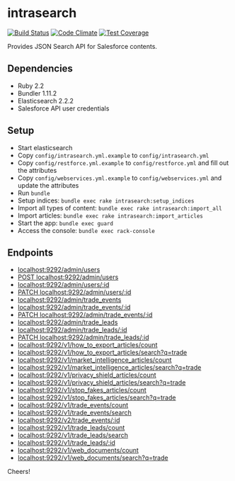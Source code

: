# intrasearch

[![Build Status](https://travis-ci.org/GovWizely/intrasearch.svg?branch=master)](https://travis-ci.org/GovWizely/intrasearch)
[![Code Climate](https://codeclimate.com/github/GovWizely/intrasearch/badges/gpa.svg)](https://codeclimate.com/github/GovWizely/intrasearch)
[![Test Coverage](https://codeclimate.com/github/GovWizely/intrasearch/badges/coverage.svg)](https://codeclimate.com/github/GovWizely/intrasearch/coverage)

Provides JSON Search API for Salesforce contents.

## Dependencies

- Ruby 2.2
- Bundler 1.11.2
- Elasticsearch 2.2.2
- Salesforce API user credentials

## Setup

- Start elasticsearch
- Copy `config/intrasearch.yml.example` to `config/intrasearch.yml`
- Copy `config/restforce.yml.example` to `config/restforce.yml` and fill out the attributes
- Copy `config/webservices.yml.example` to `config/webservices.yml` and update the attributes
- Run `bundle`
- Setup indices: `bundle exec rake intrasearch:setup_indices`
- Import all types of content: `bundle exec rake intrasearch:import_all`
- Import articles: `bundle exec rake intrasearch:import_articles`
- Start the app: `bundle exec guard`
- Access the console: `bundle exec rack-console`

## Endpoints

- [localhost:9292/admin/users](http://localhost:9292/admin/users)
- [POST localhost:9292/admin/users](http://localhost:9292/admin/users)
- [localhost:9292/admin/users/:id](http://localhost:9292/admin/users/:id)
- [PATCH localhost:9292/admin/users/:id](http://localhost:9292/admin/users/:id)
- [localhost:9292/admin/trade_events](http://localhost:9292/admin/trade_events)
- [localhost:9292/admin/trade_events/:id](http://localhost:9292/admin/trade_events/:id)
- [PATCH localhost:9292/admin/trade_events/:id](http://localhost:9292/admin/trade_events/:id)
- [localhost:9292/admin/trade_leads](http://localhost:9292/admin/trade_leads)
- [localhost:9292/admin/trade_leads/:id](http://localhost:9292/admin/trade_leads/:id)
- [PATCH localhost:9292/admin/trade_leads/:id](http://localhost:9292/admin/trade_leads/:id)
- [localhost:9292/v1/how_to_export_articles/count](http://localhost:9292/v1/how_to_export_articles/count)
- [localhost:9292/v1/how_to_export_articles/search?q=trade](http://localhost:9292/v1/how_to_export_articles/search?q=trade)
- [localhost:9292/v1/market_intelligence_articles/count](http://localhost:9292/v1/market_intelligence_articles/count)
- [localhost:9292/v1/market_intelligence_articles/search?q=trade](http://localhost:9292/v1/market_intelligence_articles/search?q=trade)
- [localhost:9292/v1/privacy_shield_articles/count](http://localhost:9292/v1/privacy_shield_articles/count)
- [localhost:9292/v1/privacy_shield_articles/search?q=trade](http://localhost:9292/v1/privacy_shield_articles/search?q=trade)
- [localhost:9292/v1/stop_fakes_articles/count](http://localhost:9292/v1/stop_fakes_articles/count)
- [localhost:9292/v1/stop_fakes_articles/search?q=trade](http://localhost:9292/v1/stop_fakes_articles/search?q=trade)
- [localhost:9292/v1/trade_events/count](http://localhost:9292/v1/trade_events/count)
- [localhost:9292/v1/trade_events/search](http://localhost:9292/v1/trade_events/search?q=trade)
- [localhost:9292/v2/trade_events/:id](http://localhost:9292/v2/trade_events/:id)
- [localhost:9292/v1/trade_leads/count](http://localhost:9292/v1/trade_leads/count)
- [localhost:9292/v1/trade_leads/search](http://localhost:9292/v1/trade_leads/search?q=trade)
- [localhost:9292/v1/trade_leads/:id](http://localhost:9292/v1/trade_leads/:id)
- [localhost:9292/v1/web_documents/count](http://localhost:9292/v1/web_documents/count)
- [localhost:9292/v1/web_documents/search?q=trade](http://localhost:9292/v1/web_documents/search?domain=CHANGEME&q=trade)

Cheers!
